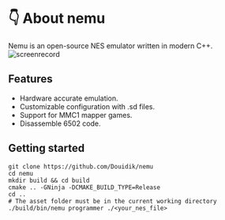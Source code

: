 # 👇 About nemu
Nemu is an open-source NES emulator written in modern C++.
![screenrecord](assets/nemu_screenrecord.gif)

## Features
- Hardware accurate emulation.
- Customizable configuration with .sd files.
- Support for MMC1 mapper games.
- Disassemble 6502 code.

## Getting started
```shell
git clone https://github.com/Douidik/nemu
cd nemu
mkdir build && cd build
cmake .. -GNinja -DCMAKE_BUILD_TYPE=Release
cd ..
# The asset folder must be in the current working directory
./build/bin/nemu programmer ./<your_nes_file>
```
